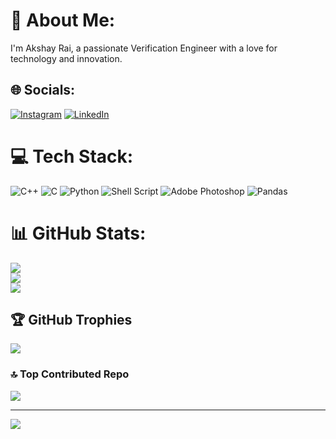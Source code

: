 # 💫 About Me:
I'm Akshay Rai, a passionate Verification Engineer with a love for technology and innovation. 


## 🌐 Socials:
[![Instagram](https://img.shields.io/badge/Instagram-%23E4405F.svg?logo=Instagram&logoColor=white)](https://instagram.com/axy_rai) [![LinkedIn](https://img.shields.io/badge/LinkedIn-%230077B5.svg?logo=linkedin&logoColor=white)](https://linkedin.com/in/axyrai) 

# 💻 Tech Stack:
![C++](https://img.shields.io/badge/c++-%2300599C.svg?style=for-the-badge&logo=c%2B%2B&logoColor=white) ![C](https://img.shields.io/badge/c-%2300599C.svg?style=for-the-badge&logo=c&logoColor=white) ![Python](https://img.shields.io/badge/python-3670A0?style=for-the-badge&logo=python&logoColor=ffdd54) ![Shell Script](https://img.shields.io/badge/shell_script-%23121011.svg?style=for-the-badge&logo=gnu-bash&logoColor=white) ![Adobe Photoshop](https://img.shields.io/badge/adobe%20photoshop-%2331A8FF.svg?style=for-the-badge&logo=adobe%20photoshop&logoColor=white) ![Pandas](https://img.shields.io/badge/pandas-%23150458.svg?style=for-the-badge&logo=pandas&logoColor=white)
# 📊 GitHub Stats:
![](https://github-readme-stats.vercel.app/api?username=axyrai&theme=dark&hide_border=false&include_all_commits=false&count_private=false)<br/>
![](https://github-readme-streak-stats.herokuapp.com/?user=axyrai&theme=dark&hide_border=false)<br/>
![](https://github-readme-stats.vercel.app/api/top-langs/?username=axyrai&theme=dark&hide_border=false&include_all_commits=false&count_private=false&layout=compact)

## 🏆 GitHub Trophies
![](https://github-profile-trophy.vercel.app/?username=axyrai&theme=radical&no-frame=false&no-bg=true&margin-w=4)

### 🔝 Top Contributed Repo
![](https://github-contributor-stats.vercel.app/api?username=axyrai&limit=5&theme=dark&combine_all_yearly_contributions=true)

---
[![](https://visitcount.itsvg.in/api?id=axyrai&icon=0&color=0)](https://visitcount.itsvg.in)

<!-- Proudly created with GPRM ( https://gprm.itsvg.in ) -->

